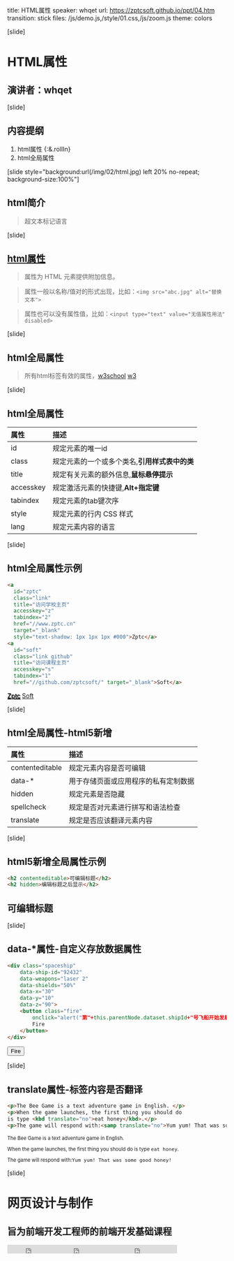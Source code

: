 title: HTML属性
speaker: whqet
url: https://zptcsoft.github.io/ppt/04.htm
transition: stick
files: /js/demo.js,/style/01.css,/js/zoom.js
theme: colors

[slide]
# HTML属性
## 演讲者：whqet

[slide]
## 内容提纲
1. html属性 {:&.rollIn}
2. html全局属性


[slide style="background:url(/img/02/html.jpg) left 20% no-repeat; background-size:100%"]
## html简介 
> 超文本标记语言 

[slide]
## [html属性](//w3school.com.cn/html/html_attributes.asp)
> 属性为 HTML 元素提供附加信息。

> 属性一般以名称/值对的形式出现，比如：`<img src="abc.jpg" alt="替换文本">`

> 属性也可以没有属性值，比如：`<input type="text" value="无值属性用法" disabled>`


[slide]
## html全局属性
> 所有html标签有效的属性，[w3school](//www.w3school.com.cn/tags/html_ref_standardattributes.asp) [w3](//www.w3.org/TR/html/dom.html#global-attributes)

[slide]

## html全局属性
|属性|描述| 
|:-------|:------|
|id|规定元素的唯一id|
|class|规定元素的一个或多个类名,**引用样式表中的类**|
|title|规定有关元素的额外信息,**鼠标悬停提示**|
|accesskey|规定激活元素的快捷键,**Alt+指定键**|
|tabindex|规定元素的tab键次序|
|style|规定元素的行内 CSS 样式|
|lang|规定元素内容的语言|

[slide]
## html全局属性示例
```html
<a 
  id="zptc" 
  class="link" 
  title="访问学校主页" 
  accesskey="z"
  tabindex="2" 
  href="//www.zptc.cn" 
  target="_blank"
  style="text-shadow: 1px 1px 1px #000">Zptc</a> 
<a 
  id="soft" 
  class="link github" 
  title="访问课程主页" 
  accesskey="s" 
  tabindex="1" 
  href="//github.com/zptcsoft/" target="_blank">Soft</a> 
```
<a 
  id="zptc" 
  class="link" 
  title="访问学校主页" 
  accesskey="z" 
  href="//www.zptc.cn" 
  target="_blank"
  style="text-shadow: 1px 1px 1px #000">Zptc</a> 
<a 
  id="soft" 
  class="link github" 
  title="访问课程主页" 
  accesskey="s" 
  href="//github.com/zptcsoft/" target="_blank">Soft</a>

[slide]
## html全局属性-html5新增
|属性|描述| 
|:-------|:------|
|contenteditable|规定元素内容是否可编辑|
|data-*|用于存储页面或应用程序的私有定制数据|
|hidden|规定元素是否隐藏|
|spellcheck|规定是否对元素进行拼写和语法检查|
|translate|规定是否应该翻译元素内容|

[slide]
## html5新增全局属性示例
```html
<h2 contenteditable>可编辑标题</h2>
<h2 hidden>编辑标题之后显示</h2>
```
<h2 id="h21" contenteditable onclick="check()">可编辑标题</h2>
<h2 id="h22" hidden>编辑标题之后显示</h2>
<script>
	function check() {
		document.getElementById('h22').hidden = false;
	}
</script>

[slide]
## data-*属性-自定义存放数据属性
```html
<div class="spaceship" 
	data-ship-id="92432"
    data-weapons="laser 2" 
    data-shields="50%"
    data-x="30" 
    data-y="10" 
    data-z="90">
	<button class="fire"
		onclick="alert("第"+this.parentNode.dataset.shipId+"号飞船开始发射！")">
		Fire
	</button>
</div>
```
<div class="spaceship" 
	data-ship-id="92432"
    data-weapons="laser 2" 
    data-shields="50%"
    data-x="30" 
    data-y="10" 
    data-z="90">
	<button class="fire btn btn-default"
		onclick="alert('第'+this.parentNode.dataset.shipId+'号飞船开始发射！')">
		Fire
	</button>
</div>

[slide]
## translate属性-标签内容是否翻译
```html
<p>The Bee Game is a text adventure game in English. </p>
<p>When the game launches, the first thing you should do 
is type <kbd translate="no">eat honey</kbd>.</p> 
<p>The game will respond with:<samp translate="no">Yum yum! That was some good honey!</samp></p>
```
<div style="text-align: left; font-size: 0.8em">
<p>The Bee Game is a text adventure game in English. </p>
<p>When the game launches, the first thing you should do 
is type <kbd translate="no">eat honey</kbd>.</p> 
<p>The game will respond with:<samp translate="no">Yum yum! That was some good honey!</samp></p>
</div>

[slide]
# 网页设计与制作
## 旨为前端开发工程师的前端开发基础课程
<small style="vertical-align:middle;display:inline-block"><iframe src="https://ghbtns.com/github-btn.html?user=zptcsoft&repo=zptcsoft.github.io&type=star&count=true" allowtransparency="true" frameborder="0" scrolling="0" width="100" height="20" style="width:110px;height:20px;  background-color: transparent;"></iframe><iframe src="http://ghbtns.com/github-btn.html?user=zptcsoft&repo=zptcsoft.github.io&type=fork&count=true" allowtransparency="true" frameborder="0" scrolling="0" width="100" height="20" style="width:110px;height:20px;  background-color: transparent;"></iframe><iframe src="http://ghbtns.com/github-btn.html?user=zptcsoft&repo=zptcsoft.github.io&type=follow&count=false" allowtransparency="true" frameborder="0" scrolling="0" width="170" height="20" style="width:170px;height:20px;  background-color: transparent;"></iframe></small>

